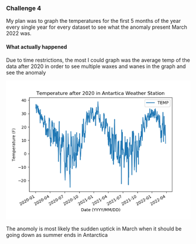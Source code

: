 ### Challenge 4
My plan was to graph the temperatures for the first 5 months of the year every single year for every dataset to see what the anomaly present March 2022 was.

#### What actually happened
Due to time restrictions, the most I could graph was the average temp of the data after 2020 in order to see multiple waxes and wanes in the graph and see the anomaly

![none](https://github.com/Ai0796/AITP2022-DS-Challenge/blob/master/outputs/Figure_2.png?raw=true)

The anomoly is most likely the sudden uptick in March when it should be going down as summer ends in Antarctica
